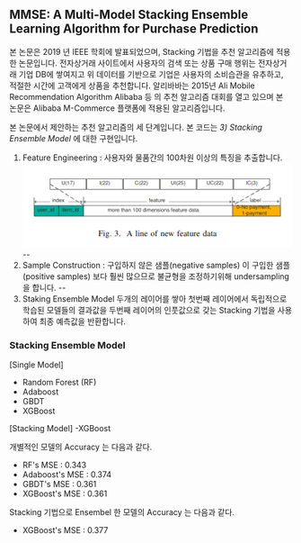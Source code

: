 ## MMSE: A Multi-Model Stacking Ensemble Learning Algorithm for Purchase Prediction

본 논문은 2019 년 IEEE 학회에 발표되었으며, Stacking 기법을 추천 알고리즘에 적용한 논문입니다. 
전자상거래 사이트에서 사용자의 검색 또는 상품 구매 행위는 전자상거래 기업 DB에 쌓여지고 위 데이터를 기반으로 기업은 사용자의 소비습관을 유추하고, 적절한 시간에 고객에게 상품을 추천합니다. 알리바바는 2015년 Ali Mobile Recommendation Algorithm Alibaba 등 의 추천 알고리즘 대회를 열고 있으며 본 논문은 Alibaba M-Commerce 플랫폼에 적용된 알고리즘입니다.  

본 논문에서 제안하는 추천 알고리즘의 세 단계입니다. 
본 코드는 *3) Stacking Ensemble Model* 에 대한 구현입니다.

1) Feature Engineering : 사용자와 물품간의 100차원 이상의 특징을 추출합니다. 
![Alt text](./res/ensemble_features.png "Ensemble Feature")
--
2) Sample Construction : 구입하지 않은 샘플(negative samples) 이 구입한 샘플(positive samples) 보다 훨씬 많으므로 불균형을 조정하기위해 undersampling 을 합니다.
--
3) Staking Ensemble Model 두개의 레이어를 쌓아 첫번째 레이어에서 독립적으로 학습된 모델들의 결과값을 두번째 레이어의 인풋값으로 갖는 Stacking 기법을 사용하여 최종 예측값을 반환합니다.

### Stacking Ensemble Model

[Single Model] 
- Random Forest (RF)
- Adaboost
- GBDT
- XGBoost

[Stacking Model]
-XGBoost

개별적인 모델의 Accuracy 는 다음과 같다.

- RF's MSE : 0.343
- Adaboost's MSE : 0.374
- GBDT's MSE : 0.361
- XGBoost's MSE : 0.361

Stacking 기법으로 Ensembel 한 모델의 Accuracy 는 다음과 같다.

- XGBoost's MSE : 0.377

